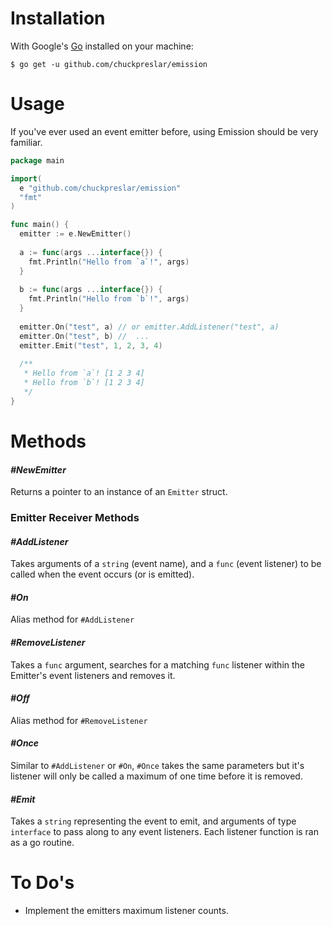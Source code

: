 Installation
============

With Google's [Go](http://www.golang.org) installed on your machine:

    $ go get -u github.com/chuckpreslar/emission

Usage
=====

If you've ever used an event emitter before, using Emission should be very familiar.

```go
package main

import(
  e "github.com/chuckpreslar/emission"
  "fmt"
)

func main() {
  emitter := e.NewEmitter()
  
  a := func(args ...interface{}) {
    fmt.Println("Hello from `a`!", args)
  }
  
  b := func(args ...interface{}) {
    fmt.Println("Hello from `b`!", args)
  }
  
  emitter.On("test", a) // or emitter.AddListener("test", a)
  emitter.On("test", b) //  ...
  emitter.Emit("test", 1, 2, 3, 4)
  
  /**
   * Hello from `a`! [1 2 3 4]
   * Hello from `b`! [1 2 3 4]
   */
}
```

Methods
=======

#### *#NewEmitter*

Returns a pointer to an instance of an `Emitter` struct.

### Emitter Receiver Methods

#### *#AddListener*

Takes arguments of a `string` (event name), and a `func` (event listener) to be called when the event occurs (or is emitted).

#### *#On*

Alias method for `#AddListener`

#### *#RemoveListener*

Takes a `func` argument, searches for a matching `func` listener within the Emitter's event listeners and removes it.

#### *#Off*

Alias method for `#RemoveListener`

#### *#Once*

Similar to `#AddListener` or `#On`, `#Once` takes the same parameters but it's listener will only be called a maximum of one time before it is removed.

#### *#Emit*

Takes a `string` representing the event to emit, and arguments of type `interface` to pass along to any event listeners.  Each listener function is ran as a go routine.

To Do's
=======
  * Implement the emitters maximum listener counts.
